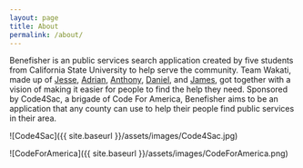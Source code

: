 ```yaml
---
layout: page
title: About
permalink: /about/
---
```


Benefisher is an public services search application created by five students from California State University to help serve the community.
Team Wakati, made up of [Jesse], [Adrian], [Anthony], [Daniel], and [James], got together with a vision of making it easier for people to
find the help they need. Sponsored by Code4Sac, a brigade of Code For America, Benefisher aims to be an application that any county can use
to help their people find public services in their area.

![Code4Sac]({{ site.baseurl }}/assets/images/Code4Sac.jpg)

![CodeForAmerica]({{ site.baseurl }}/assets/images/CodeForAmerica.png)

[Adrian]:     https://www.github.com/Terrell707
[Anthony]:    https://www.github.com/Anthoknee
[Daniel]:     https://www.github.com/dangr1
[James]:      https://www.github.com/mrjamesdoan
[Jesse]:      https://www.github.com/jesserosato
